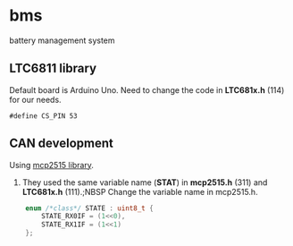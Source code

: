 # bms
battery management system

## LTC6811 library
Default board is Arduino Uno. Need to change the code in **LTC681x.h** (114) for our needs.

```
#define CS_PIN 53
```

## CAN development
Using [mcp2515 library](https://github.com/autowp/arduino-mcp2515).

1. They used the same variable name \(**STAT**\) in **mcp2515.h** (311) and **LTC681x.h** (111).;NBSP
Change the variable name in mcp2515.h.
```C++
    enum /*class*/ STATE : uint8_t {
        STATE_RX0IF = (1<<0),
        STATE_RX1IF = (1<<1)
    };
```

